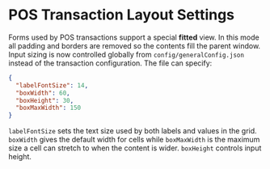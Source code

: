 # POS Transaction Layout Settings

Forms used by POS transactions support a special **fitted** view. In this mode all padding and borders are removed so the contents fill the parent window. Input sizing is now controlled globally from `config/generalConfig.json` instead of the transaction configuration. The file can specify:

```json
{
  "labelFontSize": 14,
  "boxWidth": 60,
  "boxHeight": 30,
  "boxMaxWidth": 150
}
```

`labelFontSize` sets the text size used by both labels and values in the grid.
`boxWidth` gives the default width for cells while `boxMaxWidth` is the maximum
size a cell can stretch to when the content is wider. `boxHeight` controls input
height.



